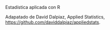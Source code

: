 Estadística aplicada con R

Adapatado de David Dalpiaz, Applied Statistics, https://github.com/daviddalpiaz/appliedstats.
